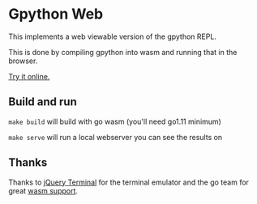 # Gpython Web

This implements a web viewable version of the gpython REPL.

This is done by compiling gpython into wasm and running that in the
browser.

[Try it online.](https://www.craig-wood.com/nick/gpython/)

## Build and run

`make build` will build with go wasm (you'll need go1.11 minimum)

`make serve` will run a local webserver you can see the results on

## Thanks

Thanks to [jQuery Terminal](https://terminal.jcubic.pl/) for the
terminal emulator and the go team for great [wasm
support](https://github.com/golang/go/wiki/WebAssembly).
